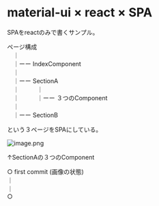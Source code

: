 # material-ui × react × SPA

SPAをreactのみで書くサンプル。

ページ構成    
　｜  
　｜ーー IndexComponent  
　｜  
　｜ーー SectionA  
　｜　　　｜    
　｜　　　｜ーー ３つのComponent  
　｜  
　｜ーー SectionB  

という３ページをSPAにしている。  

![image.png](https://cloud.githubusercontent.com/assets/22278305/21679018/f6a2245c-d384-11e6-9280-1ee9ef3e9d80.png)  

↑SectionAの３つのComponent  


○ first commit (画像の状態)  
｜  
｜  
○
